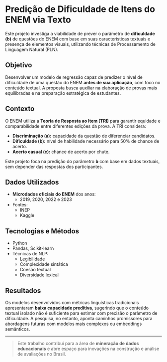 # Predição de Dificuldade de Itens do ENEM via Texto

Este projeto investiga a viabilidade de prever o parâmetro de **dificuldade (b)** de questões do ENEM com base em suas características textuais e presença de elementos visuais, utilizando técnicas de Processamento de Linguagem Natural (PLN).

## Objetivo

Desenvolver um modelo de regressão capaz de predizer o nível de dificuldade de uma questão do ENEM **antes de sua aplicação**, com foco no conteúdo textual. A proposta busca auxiliar na elaboração de provas mais equilibradas e na preparação estratégica de estudantes.

## Contexto

O ENEM utiliza a **Teoria de Resposta ao Item (TRI)** para garantir equidade e comparabilidade entre diferentes edições da prova. A TRI considera:

- **Discriminação (a):** capacidade da questão de diferenciar candidatos.
- **Dificuldade (b):** nível de habilidade necessário para 50% de chance de acerto.
- **Acerto casual (c):** chance de acerto por chute.

Este projeto foca na predição do parâmetro **b** com base em dados textuais, sem depender das respostas dos participantes.

## Dados Utilizados

- **Microdados oficiais do ENEM** dos anos:
  - 2019, 2020, 2022 e 2023
- Fontes:
  - INEP
  - Kaggle

## Tecnologias e Métodos

- Python
- Pandas, Scikit-learn
- Técnicas de NLP:
  - Legibilidade
  - Complexidade sintática
  - Coesão textual
  - Diversidade lexical

## Resultados

Os modelos desenvolvidos com métricas linguísticas tradicionais apresentaram **baixa capacidade preditiva**, sugerindo que o conteúdo textual isolado não é suficiente para estimar com precisão o parâmetro de dificuldade. A pesquisa, no entanto, aponta caminhos promissores para abordagens futuras com modelos mais complexos ou embeddings semânticos.

---

> Este trabalho contribui para a área de **mineração de dados educacionais** e abre espaço para inovações na construção e análise de avaliações no Brasil.
